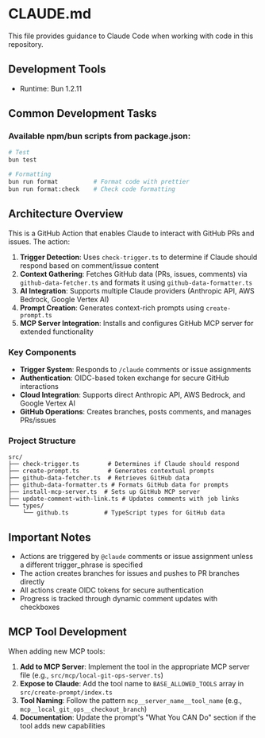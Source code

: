 # CLAUDE.md

This file provides guidance to Claude Code when working with code in this repository.

## Development Tools

- Runtime: Bun 1.2.11

## Common Development Tasks

### Available npm/bun scripts from package.json:

```bash
# Test
bun test

# Formatting
bun run format          # Format code with prettier
bun run format:check    # Check code formatting
```

## Architecture Overview

This is a GitHub Action that enables Claude to interact with GitHub PRs and issues. The action:

1. **Trigger Detection**: Uses `check-trigger.ts` to determine if Claude should respond based on comment/issue content
2. **Context Gathering**: Fetches GitHub data (PRs, issues, comments) via `github-data-fetcher.ts` and formats it using `github-data-formatter.ts`
3. **AI Integration**: Supports multiple Claude providers (Anthropic API, AWS Bedrock, Google Vertex AI)
4. **Prompt Creation**: Generates context-rich prompts using `create-prompt.ts`
5. **MCP Server Integration**: Installs and configures GitHub MCP server for extended functionality

### Key Components

- **Trigger System**: Responds to `/claude` comments or issue assignments
- **Authentication**: OIDC-based token exchange for secure GitHub interactions
- **Cloud Integration**: Supports direct Anthropic API, AWS Bedrock, and Google Vertex AI
- **GitHub Operations**: Creates branches, posts comments, and manages PRs/issues

### Project Structure

```
src/
├── check-trigger.ts        # Determines if Claude should respond
├── create-prompt.ts        # Generates contextual prompts
├── github-data-fetcher.ts  # Retrieves GitHub data
├── github-data-formatter.ts # Formats GitHub data for prompts
├── install-mcp-server.ts  # Sets up GitHub MCP server
├── update-comment-with-link.ts # Updates comments with job links
└── types/
    └── github.ts          # TypeScript types for GitHub data
```

## Important Notes

- Actions are triggered by `@claude` comments or issue assignment unless a different trigger_phrase is specified
- The action creates branches for issues and pushes to PR branches directly
- All actions create OIDC tokens for secure authentication
- Progress is tracked through dynamic comment updates with checkboxes

## MCP Tool Development

When adding new MCP tools:

1. **Add to MCP Server**: Implement the tool in the appropriate MCP server file (e.g., `src/mcp/local-git-ops-server.ts`)
2. **Expose to Claude**: Add the tool name to `BASE_ALLOWED_TOOLS` array in `src/create-prompt/index.ts` 
3. **Tool Naming**: Follow the pattern `mcp__server_name__tool_name` (e.g., `mcp__local_git_ops__checkout_branch`)
4. **Documentation**: Update the prompt's "What You CAN Do" section if the tool adds new capabilities
